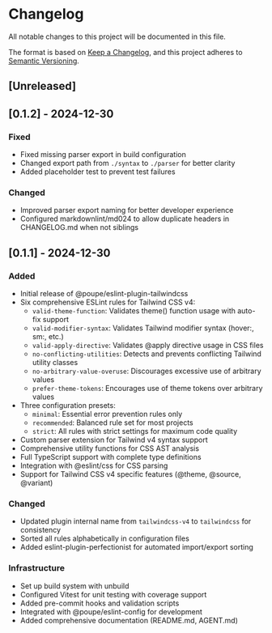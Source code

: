 # Changelog

All notable changes to this project will be documented in this file.

The format is based on [Keep a Changelog](https://keepachangelog.com/en/1.0.0/),
and this project adheres to [Semantic Versioning](https://semver.org/spec/v2.0.0.html).

## [Unreleased]

## [0.1.2] - 2024-12-30

### Fixed

- Fixed missing parser export in build configuration
- Changed export path from `./syntax` to `./parser` for better clarity
- Added placeholder test to prevent test failures

### Changed

- Improved parser export naming for better developer experience
- Configured markdownlint/md024 to allow duplicate headers in CHANGELOG.md when not siblings

## [0.1.1] - 2024-12-30

### Added

- Initial release of @poupe/eslint-plugin-tailwindcss
- Six comprehensive ESLint rules for Tailwind CSS v4:
  - `valid-theme-function`: Validates theme() function usage with auto-fix support
  - `valid-modifier-syntax`: Validates Tailwind modifier syntax (hover:, sm:, etc.)
  - `valid-apply-directive`: Validates @apply directive usage in CSS files
  - `no-conflicting-utilities`: Detects and prevents conflicting Tailwind
    utility classes
  - `no-arbitrary-value-overuse`: Discourages excessive use of arbitrary values
  - `prefer-theme-tokens`: Encourages use of theme tokens over arbitrary values
- Three configuration presets:
  - `minimal`: Essential error prevention rules only
  - `recommended`: Balanced rule set for most projects
  - `strict`: All rules with strict settings for maximum code quality
- Custom parser extension for Tailwind v4 syntax support
- Comprehensive utility functions for CSS AST analysis
- Full TypeScript support with complete type definitions
- Integration with @eslint/css for CSS parsing
- Support for Tailwind CSS v4 specific features (@theme, @source, @variant)

### Changed

- Updated plugin internal name from `tailwindcss-v4` to `tailwindcss` for consistency
- Sorted all rules alphabetically in configuration files
- Added eslint-plugin-perfectionist for automated import/export sorting

### Infrastructure

- Set up build system with unbuild
- Configured Vitest for unit testing with coverage support
- Added pre-commit hooks and validation scripts
- Integrated with @poupe/eslint-config for development
- Added comprehensive documentation (README.md, AGENT.md)
